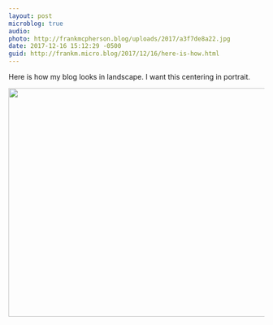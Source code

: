 ```yaml
---
layout: post
microblog: true
audio: 
photo: http://frankmcpherson.blog/uploads/2017/a3f7de8a22.jpg
date: 2017-12-16 15:12:29 -0500
guid: http://frankm.micro.blog/2017/12/16/here-is-how.html
---
```

Here is how my blog looks in landscape. I want this centering in portrait.  

<img src="http://frankmcpherson.blog/uploads/2017/a3f7de8a22.jpg" width="600" height="450" />
